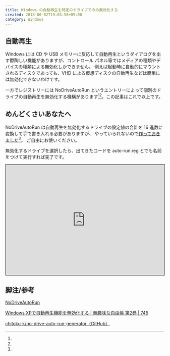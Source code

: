 ```yaml
---
title: Windows の自動再生を特定のドライブでのみ無効化する
created: 2018-06-02T19:03:58+09:00
category: Windows
---
```

## 自動再生

Windows には CD や USB メモリーに反応して自動再生というダイアログを出す鬱陶しい機能がありますが、コントロール パネル等ではメディアの種類やデバイスの種類による無効化しかできません。
例えば起動時に自動的にマウントされるディスクであっても、VHD による仮想ディスクの自動再生などは簡単には無効化できないわけです。

一方でレジストリーには NoDriveAutoRun というエントリーによって個別のドライブの自動再生を無効化する機構があります[^1][^2]。この記事はこれで以上です。

## めんどくさいあなたへ

NoDriveAutoRun は自動再生を無効化するドライブの設定値の合計を 16 進数に変換して手で書き入れる必要がありますが、
やっていられないので[作っておきました](https://github.com/chitoku-k/no-drive-auto-run-generator)[^3]。
ご自由にお使いください。

無効化するドライブを選択したら、出てきたコードを auto-run.reg とでも名前をつけて実行すれば完了です。

<!-- more -->

<iframe scrolling="no" style="border: 1px solid #ccc; border-color: var(--headings-border); width: 0; min-width: 100%; height: 350px;" src="https://chitoku-k.github.io/no-drive-auto-run-generator/"></iframe>

## 脚注/参考

[^1]:
  [NoDriveAutoRun](https://docs.microsoft.com/en-us/windows/win32/shell/autoplay-reg#using-the-registry-to-disable-autorun)

[^2]:
  [Windows XPで自動再生機能を無効化する | 無趣味な自由帳 第2巻 | 745](https://6322.teacup.com/takonb/bbs/745)

[^3]:
  [chitoku-k/no-drive-auto-run-generator（GitHub）](https://github.com/chitoku-k/no-drive-auto-run-generator)
